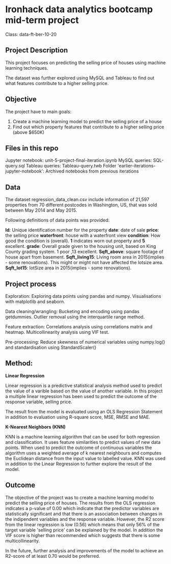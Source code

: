 # Ironhack data analytics bootcamp mid-term project

Class: data-ft-ber-10-20

## Project Description

This project focuses on predicting the selling price of houses using machine learning techniques. 

The dataset was further explored using MySQL and Tableau to find out what features contribute to a higher selling price. 

## Objective

The project have to main goals: 

1. Create a machine learning model to predict the selling price of a house
2. Find out which property features that contribute to a higher selling price (above $650K)

## Files in this repo

Jupyter notebook: unit-5-project-final-iteration.ipynb
MySQL queries: SQL-query.sql
Tableau queries: Tableau-query.twb
Folder 'earlier-iterations-jupyter-notebook': Archived notebooks from previous iterations

## Data

The dataset regression_data_clean.csv include information of 21,597 properties 
from 70 different postcodes in Washington, US, that was sold between May 2014 and May 2015. 

Following definitions of data points was provided:

**Id**: Unique identification number for the property
**date**: date of sale
**price**: the selling price
**waterfront**: house with a waterfront view
**condition**: How good the condition is (overall). **1** indicates worn out property and **5** excellent.
**grade**: Overall grade given to the housing unit, based on King County grading system. 1 poor ,13 excellent.
**Sqft_above**: square footage of house apart from basement.
**Sqft_living15**: Living room area in 2015(implies - some renovations). This might or might not have affected the lotsize area.
**Sqft_lot15**: lotSize area in 2015(implies - some renovations).

## Project process

Exploration: Exploring data points using pandas and numpy. Visualisations with matplotlib and seaborn.

Data cleaning/wrangling: Bucketing and encoding using pandas getdummies. Outlier removal using the interquartile range method.

Feature extraction: Correlations analysis using correlations matrix and heatmap. Multicollinearity analysis using VIF test. 

Pre-processing: Reduce skewness of numerical variables using numpy.log() and standardisation using StandardScaler()

## Method:

**Linear Regression**

Linear regression is a predictive statistical analysis method used to predict the value of a varible based on the value of another variable. 
In this project a multiple linear regression has been used to predict the outcome of the response variable, selling price. 

The result from the model is evaluated using an OLS Regression Statement in addition to evaluation using R-square score, MSE, RMSE and MAE.

**K-Nearest Neighbors (KNN)**

KNN is a machine learning algorithm that can be used for both regression and classification. It uses feature similarities to predict values of new data points. When used to predict the outcome of continuous variables the algorithm uses a weighted average of k nearest neighbours and computes the Euclidean distance from the input value to labelled value. KNN was used in addition to the Linear Regression to further explore the result of the model.

## Outcome

The objective of the project was to create a machine learning model to predict the selling price of houses. The results from the OLS regression indicates a p-value of 0.00 which indicate that the predictor variables are statistically significant and that there is an association between changes in the indipendent variables and the response variable. However, the R2 score from the linear regression is low (0.56) which means that only 56% of the target variable 'selling price' can be explained by the model. In addition the VIF score is higher than recommended which suggests that there is some multicollinearity.

In the future, further analysis and improvements of the model to achieve an R2-score of at least 0.70 would be preferred.
